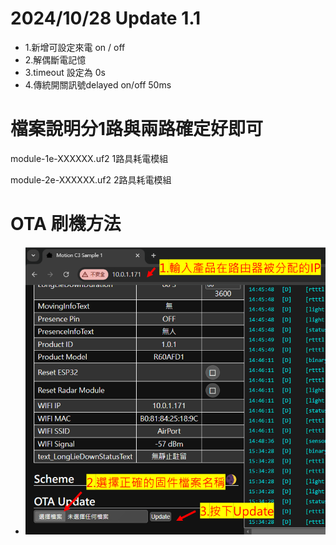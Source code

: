 # 2024/10/28 Update 1.1

  - 1.新增可設定來電 on / off
  - 2.解偶斷電記憶
  - 3.timeout 設定為 0s
  - 4.傳統開關訊號delayed on/off 50ms

# 檔案說明分1路與兩路確定好即可

  module-1e-XXXXXX.uf2   1路具耗電模組

  module-2e-XXXXXX.uf2   2路具耗電模組

# OTA 刷機方法
- ![Mosquitto_broker](/wall_switch/image/ota.png)  
